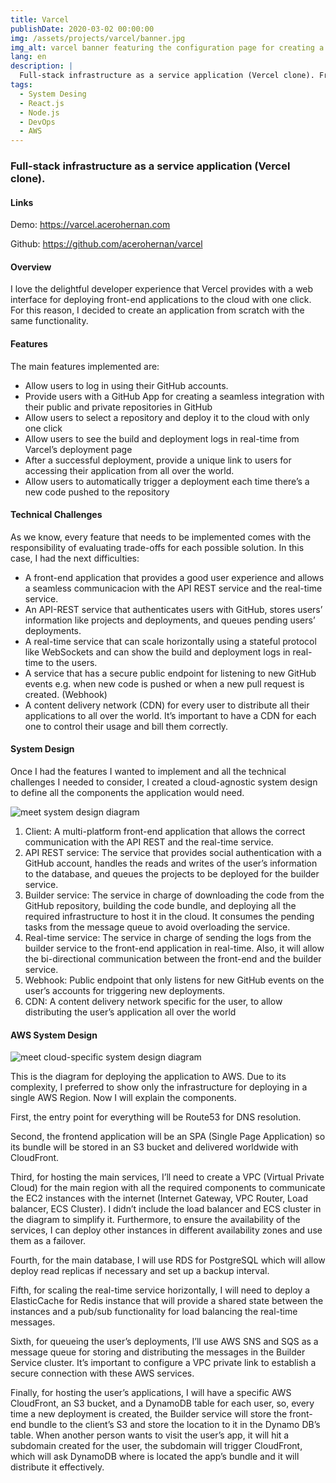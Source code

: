 ```yaml
---
title: Varcel
publishDate: 2020-03-02 00:00:00
img: /assets/projects/varcel/banner.jpg
img_alt: varcel banner featuring the configuration page for creating a deployment
lang: en
description: |
  Full-stack infrastructure as a service application (Vercel clone). Frontend with React.js, backend with Node.js and deployment in AWS.
tags:
  - System Desing
  - React.js
  - Node.js
  - DevOps
  - AWS
---
```


### Full-stack infrastructure as a service application (Vercel clone).

#### Links

Demo: <a href="https://varcel.acerohernan.com" target="_blank">https://varcel.acerohernan.com</a>

Github: <a href="https://github.com/acerohernan/varcel" target="_blank">https://github.com/acerohernan/varcel</a>

#### Overview

I love the delightful developer experience that Vercel provides with a web interface for deploying front-end applications to the cloud with one click. For this reason, I decided to create an application from scratch with the same functionality.

#### Features

The main features implemented are:

- Allow users to log in using their GitHub accounts.
- Provide users with a GitHub App for creating a seamless integration with their public and private repositories in GitHub
- Allow users to select a repository and deploy it to the cloud with only one click
- Allow users to see the build and deployment logs in real-time from Varcel’s deployment page
- After a successful deployment, provide a unique link to users for accessing their application from all over the world.
- Allow users to automatically trigger a deployment each time there’s a new code pushed to the repository

#### Technical Challenges

As we know, every feature that needs to be implemented comes with the responsibility of evaluating trade-offs for each possible solution. In this case, I had the next difficulties:

- A front-end application that provides a good user experience and allows a seamless communicacion with the API REST service and the real-time service.
- An API-REST service that authenticates users with GitHub, stores users’ information like projects and deployments, and queues pending users’ deployments.
- A real-time service that can scale horizontally using a stateful protocol like WebSockets and can show the build and deployment logs in real-time to the users.
- A service that has a secure public endpoint for listening to new GitHub events e.g. when new code is pushed or when a new pull request is created. (Webhook)
- A content delivery network (CDN) for every user to distribute all their applications to all over the world. It’s important to have a CDN for each one to control their usage and bill them correctly.

#### System Design

Once I had the features I wanted to implement and all the technical challenges I needed to consider, I created a cloud-agnostic system design to define all the components the application would need.

<img src="/assets/projects/varcel/system-design.jpeg" alt="meet system design diagram" />

1. Client: A multi-platform front-end application that allows the correct communication with the API REST and the real-time service.
2. API REST service: The service that provides social authentication with a GitHub account, handles the reads and writes of the user’s information to the database, and queues the projects to be deployed for the builder service. 
3. Builder service: The service in charge of downloading the code from the GitHub repository, building the code bundle, and deploying all the required infrastructure to host it in the cloud. It consumes the pending tasks from the message queue to avoid overloading the service. 
4. Real-time service: The service in charge of sending the logs from the builder service to the front-end application in real-time. Also, it will allow the bi-directional communication between the front-end and the builder service.
5. Webhook: Public endpoint that only listens for new GitHub events on the user’s accounts for triggering new deployments. 
6. CDN: A content delivery network specific for the user, to allow distributing the user’s application all over the world

#### AWS System Design

<img src="/assets/projects/varcel/cloud-diagram.jpeg" alt="meet cloud-specific system design diagram" />

This is the diagram for deploying the application to AWS. Due to its complexity, I preferred to show only the infrastructure for deploying in a single AWS Region. Now I will explain the components.

First, the entry point for everything will be Route53 for DNS resolution. 

Second, the frontend application will be an SPA (Single Page Application) so its bundle will be stored in an S3 bucket and delivered worldwide with CloudFront. 

Third, for hosting the main services, I’ll need to create a VPC (Virtual Private Cloud) for the main region with all the required components to communicate the EC2 instances with the internet (Internet Gateway, VPC Router, Load balancer, ECS Cluster). I didn’t include the load balancer and ECS cluster in the diagram to simplify it. Furthermore, to ensure the availability of the services, I can deploy other instances in different availability zones and use them as a failover.

Fourth, for the main database, I will use RDS for PostgreSQL which will allow deploy read replicas if necessary and set up a backup interval.

Fifth, for scaling the real-time service horizontally, I will need to deploy a ElasticCache for Redis instance that will provide a shared state between the instances and a pub/sub functionality for load balancing the real-time messages.

Sixth, for queueing the user’s deployments, I’ll use AWS SNS and SQS as a message queue for storing and distributing the messages in the Builder Service cluster. It’s important to configure a VPC private link to establish a secure connection with these AWS services.

Finally, for hosting the user’s applications, I will have a specific AWS CloudFront, an S3 bucket, and a DynamoDB table for each user, so, every time a new deployment is created, the Builder service will store the front-end bundle to the client’s S3 and store the location to it in the Dynamo DB’s table. When another person wants to visit the user’s app, it will hit a subdomain created for the user, the subdomain will trigger CloudFront, which will ask DynamoDB where is located the app’s bundle and it will distribute it effectively.